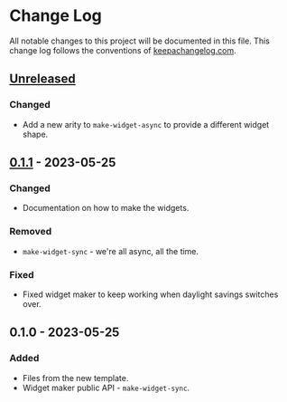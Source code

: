 # Change Log
All notable changes to this project will be documented in this file. This change log follows the conventions of [keepachangelog.com](http://keepachangelog.com/).

## [Unreleased]
### Changed
- Add a new arity to `make-widget-async` to provide a different widget shape.

## [0.1.1] - 2023-05-25
### Changed
- Documentation on how to make the widgets.

### Removed
- `make-widget-sync` - we're all async, all the time.

### Fixed
- Fixed widget maker to keep working when daylight savings switches over.

## 0.1.0 - 2023-05-25
### Added
- Files from the new template.
- Widget maker public API - `make-widget-sync`.

[Unreleased]: https://sourcehost.site/your-name/clj-seh-challenge/compare/0.1.1...HEAD
[0.1.1]: https://sourcehost.site/your-name/clj-seh-challenge/compare/0.1.0...0.1.1
